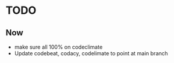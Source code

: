 # TODO

## Now

- make sure all 100% on codeclimate
- Update codebeat, codacy, codelimate to point at main branch
